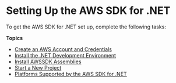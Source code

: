 # Setting Up the AWS SDK for \.NET<a name="net-dg-setup"></a>

To get the AWS SDK for \.NET set up, complete the following tasks:

**Topics**
+ [Create an AWS Account and Credentials](net-dg-signup.md)
+ [Install the \.NET Development Environment](net-dg-dev-env.md)
+ [Install AWSSDK Assemblies](net-dg-install-assemblies.md)
+ [Start a New Project](net-dg-start-new-project.md)
+ [Platforms Supported by the AWS SDK for \.NET](net-dg-platform-diffs-v3.md)